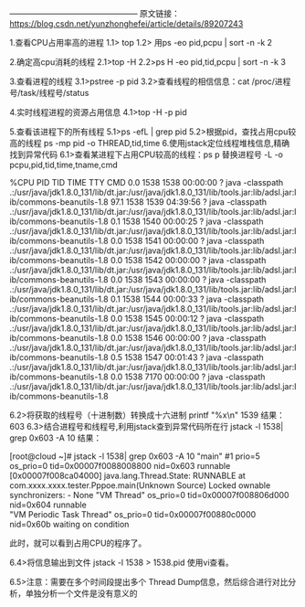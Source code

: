 ————————————————
原文链接：https://blog.csdn.net/yunzhonghefei/article/details/89207243

1.查看CPU占用率高的进程
    1.1> top
    1.2> 用ps -eo pid,pcpu | sort -n -k 2 
    
2.确定高cpu消耗的线程
    2.1>top -H
    2.2>ps H -eo pid,tid,pcpu | sort -n -k 3
    
3.查看进程的线程
    3.1>pstree -p pid
    3.2>查看线程的相信信息：cat /proc/进程号/task/线程号/status
    
4.实时线程进程的资源占用信息
    4.1>top -H -p pid
    
5.查看该进程下的所有线程
    5.1>ps -efL | grep pid
    5.2>根据pid，查找占用cpu较高的线程
        ps -mp pid -o THREAD,tid,time
6.使用jstack定位线程堆栈信息,精确找到异常代码
    6.1>查看某进程下占用CPU较高的线程：ps p 替换进程号 -L -o pcpu,pid,tid,time,tname,cmd
        

%CPU   PID   TID     TIME TTY      CMD
 0.0  1538  1538 00:00:00 ?        java -classpath .:/usr/java/jdk1.8.0_131/lib/dt.jar:/usr/java/jdk1.8.0_131/lib/tools.jar:lib/adsl.jar:lib/commons-beanutils-1.8
97.1  1538  1539 04:39:56 ?        java -classpath .:/usr/java/jdk1.8.0_131/lib/dt.jar:/usr/java/jdk1.8.0_131/lib/tools.jar:lib/adsl.jar:lib/commons-beanutils-1.8
 0.1  1538  1540 00:00:25 ?        java -classpath .:/usr/java/jdk1.8.0_131/lib/dt.jar:/usr/java/jdk1.8.0_131/lib/tools.jar:lib/adsl.jar:lib/commons-beanutils-1.8
 0.0  1538  1541 00:00:00 ?        java -classpath .:/usr/java/jdk1.8.0_131/lib/dt.jar:/usr/java/jdk1.8.0_131/lib/tools.jar:lib/adsl.jar:lib/commons-beanutils-1.8
 0.0  1538  1542 00:00:00 ?        java -classpath .:/usr/java/jdk1.8.0_131/lib/dt.jar:/usr/java/jdk1.8.0_131/lib/tools.jar:lib/adsl.jar:lib/commons-beanutils-1.8
 0.0  1538  1543 00:00:00 ?        java -classpath .:/usr/java/jdk1.8.0_131/lib/dt.jar:/usr/java/jdk1.8.0_131/lib/tools.jar:lib/adsl.jar:lib/commons-beanutils-1.8
 0.1  1538  1544 00:00:33 ?        java -classpath .:/usr/java/jdk1.8.0_131/lib/dt.jar:/usr/java/jdk1.8.0_131/lib/tools.jar:lib/adsl.jar:lib/commons-beanutils-1.8
 0.0  1538  1545 00:00:12 ?        java -classpath .:/usr/java/jdk1.8.0_131/lib/dt.jar:/usr/java/jdk1.8.0_131/lib/tools.jar:lib/adsl.jar:lib/commons-beanutils-1.8
 0.0  1538  1546 00:00:00 ?        java -classpath .:/usr/java/jdk1.8.0_131/lib/dt.jar:/usr/java/jdk1.8.0_131/lib/tools.jar:lib/adsl.jar:lib/commons-beanutils-1.8
 0.5  1538  1547 00:01:43 ?        java -classpath .:/usr/java/jdk1.8.0_131/lib/dt.jar:/usr/java/jdk1.8.0_131/lib/tools.jar:lib/adsl.jar:lib/commons-beanutils-1.8
 0.0  1538  7170 00:00:00 ?        java -classpath .:/usr/java/jdk1.8.0_131/lib/dt.jar:/usr/java/jdk1.8.0_131/lib/tools.jar:lib/adsl.jar:lib/commons-beanutils-1.8

6.2>将获取的线程号（十进制数）转换成十六进制
    printf "%x\n" 1539
    结果：603
6.3>结合进程号和线程号,利用jstack查到异常代码所在行
    jstack -l 1538| grep 0x603 -A 10
    结果：
       
[root@cloud ~]# jstack -l 1538| grep 0x603 -A 10
"main" #1 prio=5 os_prio=0 tid=0x00007f0088008800 nid=0x603 runnable [0x00007f008ca04000]
   java.lang.Thread.State: RUNNABLE
    at com.xxxx.xxxx.tester.Pppoe.main(Unknown Source)
   Locked ownable synchronizers:
    - None
"VM Thread" os_prio=0 tid=0x00007f008806d000 nid=0x604 runnable         
"VM Periodic Task Thread" os_prio=0 tid=0x00007f00880c0000 nid=0x60b waiting on condition

此时，就可以看到占用CPU的程序了。
        
6.4>将信息输出到文件
    jstack -l 1538 > 1538.pid
    使用vi查看。
    
6.5>注意：需要在多个时间段提出多个 Thread Dump信息，然后综合进行对比分析，单独分析一个文件是没有意义的
